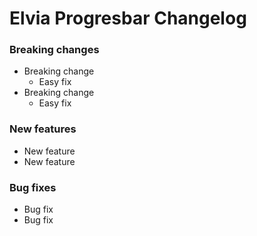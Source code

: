 # Elvia Progresbar Changelog

### Breaking changes

- Breaking change
  - Easy fix
- Breaking change
  - Easy fix

### New features

- New feature
- New feature

### Bug fixes

- Bug fix
- Bug fix

